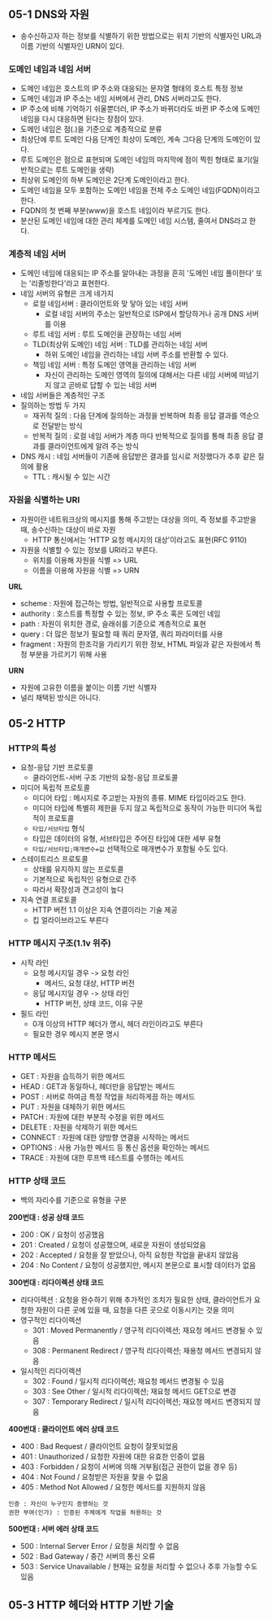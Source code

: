 ## 05-1 DNS와 자원
- 송수신하고자 하는 정보를 식별하기 위한 방법으로는 위치 기반의 식별자인 URL과 이름 기반의 식별자인 URN이 있다.

### 도메인 네임과 네임 서버
- 도메인 네임은 호스트의 IP 주소와 대응되는 문자열 형태의 호스트 특정 정보
- 도메인 네임과 IP 주소는 네임 서버에서 관리, DNS 서버라고도 한다.
- IP 주소에 비해 기억하기 쉬울뿐더러, IP 주소가 바뀌더라도 바뀐 IP 주소에 도메인 네임을 다시 대응하면 된다는 장점이 있다.
- 도메인 네임은 점(.)을 기준으로 계층적으로 분류
- 최상단에 루트 도메인 다음 단계인 최상이 도메인, 계속 그다음 단계의 도메인이 있다.
- 루트 도메인은 점으로 표현되며 도메인 네임의 마지막에 점이 찍힌 형태로 표기(일반적으로는 루트 도메인을 생략)
- 최상위 도메인의 하부 도메인은 2단계 도메인이라고 한다.
- 도메인 네임을 모두 포함하는 도메인 네임을 전체 주소 도메인 네임(FQDN)이라고 한다.
- FQDN의 첫 번째 부분(www)을 호스트 네임이라 부르기도 한다.
- 분산된 도메인 네임에 대한 관리 체계를 도메인 네임 시스템, 줄여서 DNS라고 한다.

### 계층적 네임 서버
- 도메인 네임에 대응되는 IP 주소를 알아내는 과정을 흔히 '도메인 네임 풀이한다' 또는 '리졸빙한다'라고 표현한다.
- 네임 서버의 유형은 크게 네가지
	- 로컬 네임서버 : 클라이언트와 맞 닿아 있는 네임 서버
		- 로컬 네임 서버의 주소는 일반적으로 ISP에서 할당하거나 공개 DNS 서버를 이용
	- 루트 네임 서버 : 루트 도메인을 관장하는 네임 서버
	- TLD(최상위 도메인) 네임 서버 : TLD를 관리하는 네임 서버
		- 하위 도메인 네임을 관리하는 네임 서버 주소를 반환할 수 있다.
	- 책임 네임 서버 : 특정 도메인 영역을 관리하는 네임 서버
		- 자신이 관리하는 도메인 영역의 질의에 대해서는 다른 네임 서버에 떠넘기지 않고 곧바로 답할 수 있는 네임 서버
- 네임 서버들은 계층적인 구조
- 질의하는 방법 두 가지
	- 재귀적 질의 : 다음 단계에 질의하는 과정을 반복하며 최종 응답 결과를 역순으로 전달받는 방식
	- 반복적 질의 : 로컬 네임 서버가 계층 마다 반복적으로 질의를 통해 최종 응답 결과를 클라이언트에게 알려 주는 방식
- DNS 캐시 : 네임 서버들이 기존에 응답받은 결과를 임시로 저장했다가 추후 같은 질의에 활용
	- TTL : 캐시될 수 있는 시간

### 자원을 식별하는 URI
- 자원이란 네트워크상의 메시지를 통해 주고받는 대상을 의미, 즉 정보를 주고받을 때, 송수신하는 대상이 바로 자원
	- HTTP 통신에서는 'HTTP 요청 메시지의 대상'이라고도 표현(RFC 9110)
- 자원을 식별할 수 있는 정보를 URI라고 부른다.
	- 위치를 이용해 자원을 식별 => URL
	- 이름을 이용해 자원을 식별 => URN

**URL**
- scheme : 자원에 접근하는 방법, 일반적으로 사용할 프로토콜
- authority :  호스트를 특정할 수 있는 정보, IP 주소 혹은 도메인 네임
- path : 자원이 위치한 경로, 슬래쉬를 기준으로 계층적으로 표현
- query : 더 많은 정보가 필요할 때 쿼리 문자열, 쿼리 파라미터를 사용
- fragment : 자원의 한조각을 가리키기 위한 정보, HTML 파일과 같은 자원에서 특정 부분을 가르키기 위해 사용

**URN**
- 자원에 고유한 이름을 붙이는 이름 기반 식별자
- 널리 채택된 방식은 아니다.

## 05-2 HTTP
### HTTP의 특성
- 요청-응답 기반 프로토콜
	- 클라이언트-서버 구조 기반의 요청-응답 프로토콜
- 미디어 독립적 프로토콜
	- 미디어 타입 : 메시지로 주고받는 자원의 종류. MIME 타입이라고도 한다.
	- 미디어 타입에 특별히 제한을 두지 않고 독립적으로 동작이 가능한 미디어 독립적이 프로토콜
	- `타입/서브타입` 형식
	- 타입은 데이터의 유형, 서브타입은 주어진 타입에 대한 세부 유형
	- `타입/서브타입;매개변수=값` 선택적으로 매개변수가 포함될 수도 있다.
- 스테이트리스 프로토콜
	- 상태를 유지하지 않는 프로토콜
	- 기본적으로 독립적인 유형으로 간주
	- 따라서 확장성과 견고성이 높다
- 지속 연결 프로토콜
	- HTTP 버전 1.1 이상은 지속 연결이라는 기술 제공
	- 킵 얼라이브라고도 부른다

### HTTP 메시지 구조(1.1v 위주)
- 시작 라인
	- 요청 메시지일 경우 -> 요청 라인
		- 메서드, 요청 대상, HTTP 버전
	- 응답 메시지일 경우 -> 상태 라인
		- HTTP 버전, 상태 코드, 이유 구문
- 필드 라인
	- 0개 이상의 HTTP 헤더가 명시, 헤더 라인이라고도 부른다
	- 필요한 경우 메시지 본문 명시

### HTTP 메서드
- GET : 자원을 습득하기 위한 메서드
- HEAD : GET과 동일하나, 헤더만을 응답받는 메서드
- POST : 서버로 하여금 특정 작업을 처리하게끔 하는 메서드
- PUT : 자원을 대체하기 위한 메서드
- PATCH : 자원에 대한 부분적 수정을 위한 메서드
- DELETE : 자원을 삭제하기 위한 메서드
- CONNECT : 자원에 대한 양방향 연결을 시작하는 메서드
- OPTIONS : 사용 가능한 메서드 등 통신 옵션을 확인하는 메서드
- TRACE : 자원에 대한 루프백 테스트를 수행하는 메서드

### HTTP 상태 코드
- 백의 자리수를 기준으로 유형을 구분

**200번대 : 성공 상태 코드**
- 200 : OK / 요청이 성공했음
- 201 : Created / 요청이 성공했으며, 새로운 자원이 생성되었음
- 202 : Accepted / 요청을 잘 받았으나, 아직 요청한 작업을 끝내지 않았음
- 204 : No Content / 요청이 성공했지만, 메시지 본문으로 표시할 데이터가 없음

**300번대 : 리다이렉션 상태 코드**
- 리다이렉션 : 요청을 완수하기 위해 추가적인 조치가 필요한 상태, 클라이언트가 요청한 자원이 다른 곳에 있을 때, 요청을 다른 곳으로 이동시키는 것을 의미
- 영구적인 리다이렉션
	- 301 : Moved Permanently / 영구적 리다이렉션; 재요청 메서드 변경될 수 있음
	- 308 : Permanent Redirect / 영구적 리다이렉션; 재용청 메서드 변경되지 않음
- 일시적인 리다이렉션
	- 302 : Found / 일시적 리다이렉션; 재요청 메서드 변경될 수 있음
	- 303 : See Other / 일시적 리다이렉션; 재요청 메서드 GET으로 변경
	- 307 : Temporary Redirect / 일시적 리다이렉션; 재요청 메서드 변경되지 않음

**400번대 : 클라이언트 에러 상태 코드**
- 400 : Bad Request / 클라이언트 요청이 잘못되었음
- 401 : Unauthorized / 요청한 자원에 대한 유효한 인증이 없음
- 403 : Forbidden / 요청이 서버에 의해 거부됨(접근 권한이 없을 경우 등)
- 404 : Not Found / 요청받은 자원을 찾을 수 없음
- 405 : Method Not Allowed / 요청한 메서드를 지원하지 않음
```
인증 : 자신이 누구인지 증명하는 것
권한 부여(인가) : 인증된 주체에게 작업을 허용하는 것
```

**500번대 : 서버 에러 상태 코드**
- 500 : Internal Server Error / 요청을 처리할 수 없음
- 502 : Bad Gateway / 중간 서버의 통신 오류
- 503 : Service Unavailable / 현재는 요청을 처리할 수 없으나 추후 가능할 수도 있음

## 05-3 HTTP 헤더와 HTTP 기반 기술
### 